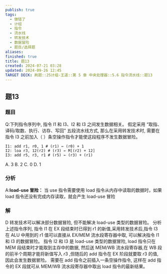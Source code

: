 ```yaml
---
publish: true
tags:
  - 做错了
  - 计组
  - 指令
  - 流水线
  - 转发技术
  - 数据冒险
  - 题目/选择题
aliases: 
finished: true
title: 题13
created: 2024-07-21 03:28
updated: 2024-09-26 12:45
TARGET DECK: 刷题::25计组-王道::第 5 章 中央处理器::5.6 指令流水线::题13
---
```

## 题13
### 题目
Q:下列指令序列中, 指令 I1 和 I3、I2 和 I3 之间发生数据相关。
假定采用 “取指、译码/取数、执行、访存、写回” 五段流水线方式, 那么在采用转发技术时, 需要在指令 I3 之前加入（ ）条空操作指令才能使这段程序不发生数据冒险。
```assembly
I1: add r1, r0, 1 # (r1) ← (r0) + 1
I2: loa r3, 12(r2) # (r3) ← M[(r2) + 12]
I3: add r5, r3, r1 # (r5) ← (r3) + (r1)
```
A. 3 
B. 2 
C. 0 
D. 1 
### 分析
A:**load-use 冒险：** 当 use 指令需要使用 load 指令从内存中读取的数据时，如果 load 指令还没有完成内存读取，就会产生 load-use 冒险
### 解
D
转发技术可以解决部分数据冒险, 但不能解决 load-use 类型的数据冒险。
分析上述指令序列, 指令 I1 在 EX 段结束时已得到 r1 的新值,采用转发技术后,指令 I3 在 ALU 中用到的 r1 值可以直接从 EX/MEM 流水段寄存器中取, 可以解决指令 I1 和 I3 的数据冒险。
指令 I2 和 I3 是 load-use 类型的数据冒险, load 指令只在 MEM 段结束时才能取到主存中的数据, 然后送 MEM/WB 流水段寄存器,在 WB 段的前半个周期才能将新值写入 $r3$ ,但随后的 add 指令在 EX 阶段就要取 $r3$ 的值, 因此会发生数据冒险。
需要在 add 指令之前插入一条空操作指令, 这样在 add 指令的 EX 段就可从 MEM/WB 流水段寄存器中取出 load 指令的最新结果。

